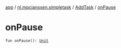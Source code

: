 [app](../../index.md) / [nl.mpcjanssen.simpletask](../index.md) / [AddTask](index.md) / [onPause](.)

# onPause

`fun onPause(): `[`Unit`](https://kotlinlang.org/api/latest/jvm/stdlib/kotlin/-unit/index.html)